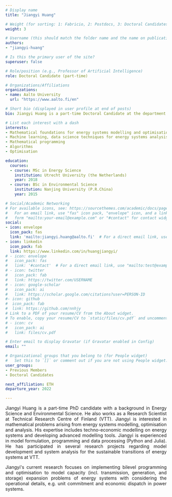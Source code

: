 ```yaml
---
# Display name
title: "Jiangyi Huang"

# Weight (for sorting: 1: Fabricio, 2: Postdocs, 3: Doctoral Candidates, 4: Research Assistants)
weight: 3

# Username (this should match the folder name and the name on publications)
authors:
- "jiangyi-huang"

# Is this the primary user of the site?
superuser: false

# Role/position (e.g., Professor of Artificial Intelligence)
role: Doctoral Candidate (part-time)

# Organizations/Affiliations
organizations:
- name: Aalto University
  url: "https://www.aalto.fi/en"

# Short bio (displayed in user profile at end of posts)
bio: Jiangyi Huang is a part-time Doctoral Candidate at the department of Mathematics and Systems Analysis of Aalto University who at the same time is a Research Scientist at Technical Research Centre of Finland (VTT).

# List each interest with a dash
interests:
- Mathematical foundations for energy systems modelling and optimisation
- Machine learning, data science techniques for energy systems analysis
- Mathematical programming
- Algorithms
- Optimisation

education:
  courses:
  - course: MSc in Energy Science
    institution: Utrecht University (the Netherlands)
    year: 2018
  - course: BSc in Environmental Science
    institution: Nanjing University (P.R.China)
    year: 2015

# Social/Academic Networking
# For available icons, see: https://sourcethemes.com/academic/docs/page-builder/#icons
#   For an email link, use "fas" icon pack, "envelope" icon, and a link in the
#   form "mailto:your-email@example.com" or "#contact" for contact widget.
social:
- icon: envelope
  icon_pack: fas
  link: 'mailto:jiangyi.huang@aalto.fi'  # For a direct email link, use "mailto:test@example.org".
- icon: linkedin
  icon_pack: fab
  link: https://www.linkedin.com/in/huangjiangyi/
# - icon: envelope
#   icon_pack: fas
#   link: '#contact'  # For a direct email link, use "mailto:test@example.org".
# - icon: twitter
#   icon_pack: fab
#   link: https://twitter.com/USERNAME
# - icon: google-scholar
#   icon_pack: ai
#   link: https://scholar.google.com/citations?user=PERSON-ID
#- icon: github
#  icon_pack: fab
#  link: https://github.com/nnhjy
# Link to a PDF of your resume/CV from the About widget.
# To enable, copy your resume/CV to `static/files/cv.pdf` and uncomment the lines below.
# - icon: cv
#   icon_pack: ai
#   link: files/cv.pdf

# Enter email to display Gravatar (if Gravatar enabled in Config)
email: ""

# Organizational groups that you belong to (for People widget)
#   Set this to `[]` or comment out if you are not using People widget.
user_groups:
- Previous Members
- Doctoral Candidates

next_affiliation: ETH
departure_year: 2022 

---
```

<div style="text-align: justify">
Jiangyi Huang is a part-time PhD candidate with a background in Energy Science and Environmental Science. He also works as a Research Scientist at Technical Research Centre of Finland (VTT). Jiangyi is interested in mathematical problems arising from energy systems modelling, optimisation and analysis. His expertise includes techno-economic modelling on energy systems and developing advanced modelling tools. Jiangyi is experienced in model formulation, programming and data processing (Python and Julia). He has participated in several research projects regarding model development and system analysis for the sustainable transitions of energy systems at VTT.

Jiangyi's current research focuses on implementing bilevel programming and optimisation to model capacity (incl. transmission, generation, and storage) expansion problems of energy systems with considering the operational details, e.g. unit commitment and economic dispatch in power systems.
</div>